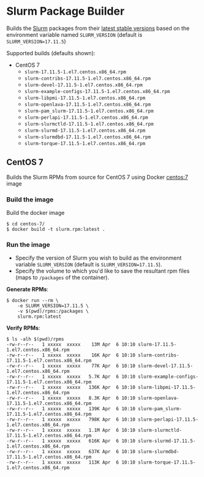 # Slurm Package Builder

Builds the [Slurm](https://www.schedmd.com/index.php) packages from their [latest stable versions](https://www.schedmd.com/downloads.php) based on the environment variable named `SLURM_VERSION` (default is `SLURM_VERSION=17.11.5`)

Supported builds (defaults shown):

- CentOS 7 
	- `slurm-17.11.5-1.el7.centos.x86_64.rpm`
	- `slurm-contribs-17.11.5-1.el7.centos.x86_64.rpm`
	- `slurm-devel-17.11.5-1.el7.centos.x86_64.rpm`
	- `slurm-example-configs-17.11.5-1.el7.centos.x86_64.rpm`
	- `slurm-libpmi-17.11.5-1.el7.centos.x86_64.rpm`
	- `slurm-openlava-17.11.5-1.el7.centos.x86_64.rpm`
	- `slurm-pam_slurm-17.11.5-1.el7.centos.x86_64.rpm`
	- `slurm-perlapi-17.11.5-1.el7.centos.x86_64.rpm`
	- `slurm-slurmctld-17.11.5-1.el7.centos.x86_64.rpm`
	- `slurm-slurmd-17.11.5-1.el7.centos.x86_64.rpm`
	- `slurm-slurmdbd-17.11.5-1.el7.centos.x86_64.rpm`
	- `slurm-torque-17.11.5-1.el7.centos.x86_64.rpm`

## CentOS 7

Builds the Slurm RPMs from source for CentOS 7 using Docker [centos:7](https://hub.docker.com/_/centos/) image

### Build the image

Build the docker image

```
$ cd centos-7/
$ docker build -t slurm.rpm:latest .
```

### Run the image 

- Specify the version of Slurm you wish to build as the environment variable `SLURM_VERSION` (default is `SLURM_VERSION=17.11.5`).
- Specify the volume to which you'd like to save the resultant rpm files (maps to `/packages` of the container).


**Generate RPMs**:

```
$ docker run --rm \
	-e SLURM_VERSION=17.11.5 \
	-v $(pwd)/rpms:/packages \
	slurm.rpm:latest
```

**Verify RPMs**:

```console
$ ls -alh $(pwd)/rpms
-rw-r--r--   1 xxxxx  xxxxx    13M Apr  6 10:10 slurm-17.11.5-1.el7.centos.x86_64.rpm
-rw-r--r--   1 xxxxx  xxxxx    16K Apr  6 10:10 slurm-contribs-17.11.5-1.el7.centos.x86_64.rpm
-rw-r--r--   1 xxxxx  xxxxx    77K Apr  6 10:10 slurm-devel-17.11.5-1.el7.centos.x86_64.rpm
-rw-r--r--   1 xxxxx  xxxxx   5.7K Apr  6 10:10 slurm-example-configs-17.11.5-1.el7.centos.x86_64.rpm
-rw-r--r--   1 xxxxx  xxxxx   136K Apr  6 10:10 slurm-libpmi-17.11.5-1.el7.centos.x86_64.rpm
-rw-r--r--   1 xxxxx  xxxxx   8.3K Apr  6 10:10 slurm-openlava-17.11.5-1.el7.centos.x86_64.rpm
-rw-r--r--   1 xxxxx  xxxxx   139K Apr  6 10:10 slurm-pam_slurm-17.11.5-1.el7.centos.x86_64.rpm
-rw-r--r--   1 xxxxx  xxxxx   798K Apr  6 10:10 slurm-perlapi-17.11.5-1.el7.centos.x86_64.rpm
-rw-r--r--   1 xxxxx  xxxxx   1.1M Apr  6 10:10 slurm-slurmctld-17.11.5-1.el7.centos.x86_64.rpm
-rw-r--r--   1 xxxxx  xxxxx   616K Apr  6 10:10 slurm-slurmd-17.11.5-1.el7.centos.x86_64.rpm
-rw-r--r--   1 xxxxx  xxxxx   637K Apr  6 10:10 slurm-slurmdbd-17.11.5-1.el7.centos.x86_64.rpm
-rw-r--r--   1 xxxxx  xxxxx   113K Apr  6 10:10 slurm-torque-17.11.5-1.el7.centos.x86_64.rpm
```
